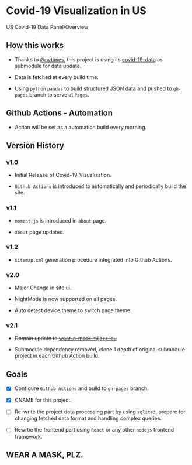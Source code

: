 # Covid-19 Visualization in US

US Covid-19 Data Panel/Overview

## How this works

+ Thanks to [@nytimes](https://github.com/nytimes), this project is using its [covid-19-data](https://github.com/nytimes/covid-19-data) as submodule for data update.

+ Data is fetched at every build time.

+ Using `python` `pandas` to build structured JSON data and pushed to `gh-pages` branch to serve at `Pages`.

## Github Actions - Automation

+ Action will be set as a automation build every morning.

## Version History

### v1.0

+ Initial Release of Covid-19-Visualization.

+ `Github Actions` is introduced to automatically and periodically build the site.

### v1.1

+ `moment.js` is introduced in `about` page.

+ `about` page updated.

### v1.2

+ `sitemap.xml` generation procedure integrated into Github Actions.

### v2.0

+ Major Change in site ui.

+ NightMode is now supported on all pages.

+ Auto detect device theme to switch page theme.

### v2.1

+ ~~Domain update to [wear-a-mask.mijazz.icu](https://wear-a-mask.mijazz.icu)~~

+ Submodule dependency removed, clone 1 depth of original submodule project in each Github Action build.


## Goals

- [x] Configure `Github Actions` and build to `gh-pages` branch.

- [x] CNAME for this project.

- [ ] Re-write the project data processing part by using `sqlite3`, prepare for changing fetched data format and handling complex queries.

- [ ] Rewrtie the frontend part using `React` or any other `nodejs` frontend framework.

## WEAR A MASK, PLZ.

